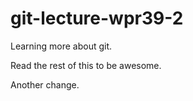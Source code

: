 # git-lecture-wpr39-2
Learning more about git.

Read the rest of this to be awesome.

Another change.